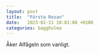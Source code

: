 ```yaml
---
layout: post
title:  "Första Resan"
date:   2023-02-11 18:01:08 +0100
categories: baggholma
---
```


Åker Alfågeln som vanligt.